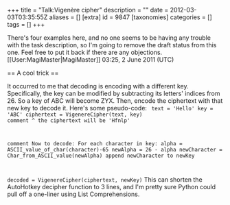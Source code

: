 +++
title = "Talk:Vigenère cipher"
description = ""
date = 2012-03-03T03:35:55Z
aliases = []
[extra]
id = 9847
[taxonomies]
categories = []
tags = []
+++

There's four examples here, and no one seems to be having any trouble with the task description, so I'm going to remove the draft status from this one. Feel free to put it back if there are any objections. [[User:MagiMaster|MagiMaster]] 03:25, 2 June 2011 (UTC)

== A cool trick ==

It occurred to me that decoding is encoding with a different key. Specifically, the key can be modified by subtracting its letters' indices from 26. So a key of ABC will become ZYX. Then, encode the ciphertext with that new key to decode it. Here's some pseudo-code:
<code>
 text = 'Hello'
 key = 'ABC'
 ciphertext = VigenereCipher(text, key)
 comment ^ the ciphertext will be 'Hfnlp'
 
 comment Now to decode:
 For each character in key:
    alpha = ASCII_value_of_char(character)-65
    newAlpha = 26 - alpha
    newCharacter = Char_from_ASCII_value(newAlpha)
    append newCharacter to newKey
 
 decoded = VigenereCipher(ciphertext, newKey)</code>
This can shorten the AutoHotkey decipher function to 3 lines, and I'm pretty sure Python could pull off a one-liner using List Comprehensions.

